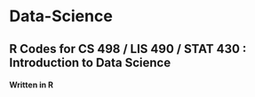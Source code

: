 # Data-Science

## R Codes for CS 498 / LIS 490 / STAT 430 : Introduction to Data Science
#### Written in R
